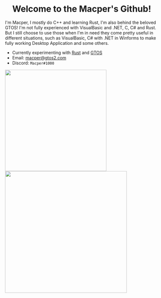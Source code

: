 <h1 align="center">Welcome to the Macper's Github!</h1>

I'm Macper, I mostly do C++ and learning Rust, I'm also behind the beloved GTOS!
I'm not fully experienced with VisualBasic and .NET, C, C# and Rust. But I still choose to use those when I'm in need they come pretty useful in different situations, such as VisualBasic, C# with .NET in Winforms to make fully working Desktop Application and some others.

- Currently experimenting with [Rust](https://www.rust-lang.org/) and [GTOS](https://discord.gg/66sefhMTNX)
- Email: [macper@gtos2.com](mailto:macper@gtos2.com)
- Discord: `Macper#1000`

<a href="#">
  <img align="center" src="https://github-readme-stats.vercel.app/api/top-langs/?username=Macperf&layout=compact" width="333" />
</a>
<a href="#">
  <img align="center" src="https://github-readme-stats.vercel.app/api?username=Macperf&layout=compact" width="400" />
</a>

<!--
**Macperf/Macperf** is a ✨ _special_ ✨ repository because its `README.md` (this file) appears on your GitHub profile.

Here are some ideas to get you started:

- 🔭 I’m currently working on ...
- 🌱 I’m currently learning ...
- 👯 I’m looking to collaborate on ...
- 🤔 I’m looking for help with ...
- 💬 Ask me about ...
- 📫 How to reach me: ...
- 😄 Pronouns: ...
- ⚡ Fun fact: ...
-->
